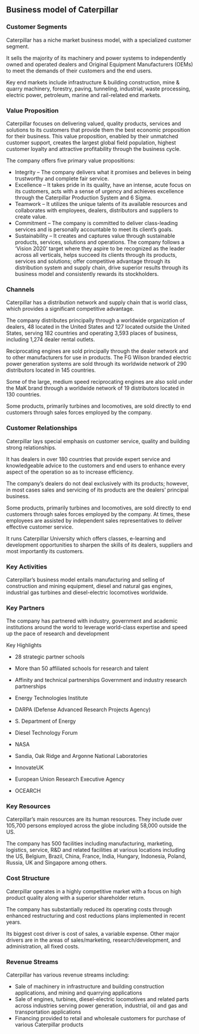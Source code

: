Business model of Caterpillar
-----------------------------

 ### Customer Segments

 Caterpillar has a niche market business model, with a specialized customer segment.

 It sells the majority of its machinery and power systems to independently owned and operated dealers and Original Equipment Manufacturers (OEMs) to meet the demands of their customers and the end users.

 Key end markets include infrastructure & building construction, mine & quarry machinery, forestry, paving, tunneling, industrial, waste processing, electric power, petroleum, marine and rail-related end markets.

 ### Value Proposition

 Caterpillar focuses on delivering valued, quality products, services and solutions to its customers that provide them the best economic proposition for their business. This value proposition, enabled by their unmatched customer support, creates the largest global field population, highest customer loyalty and attractive profitability through the business cycle.

 The company offers five primary value propositions:

  * Integrity – The company delivers what it promises and believes in being trustworthy and complete fair service.
 * Excellence – It takes pride in its quality, have an intense, acute focus on its customers, acts with a sense of urgency and achieves excellence through the Caterpillar Production System and 6 Sigma.
 * Teamwork – It utilizes the unique talents of its available resources and collaborates with employees, dealers, distributors and suppliers to create value.
 * Commitment – The company is committed to deliver class-leading services and is personally accountable to meet its client’s goals.
 * Sustainability – It creates and captures value through sustainable products, services, solutions and operations.
  The company follows a ‘Vision 2020’ target where they aspire to be recognized as the leader across all verticals, helps succeed its clients through its products, services and solutions; offer competitive advantage through its distribution system and supply chain, drive superior results through its business model and consistently rewards its stockholders.

 ### Channels

 Caterpillar has a distribution network and supply chain that is world class, which provides a significant competitive advantage.

 The company distributes principally through a worldwide organization of dealers, 48 located in the United States and 127 located outside the United States, serving 182 countries and operating 3,593 places of business, including 1,274 dealer rental outlets.

 Reciprocating engines are sold principally through the dealer network and to other manufacturers for use in products. The FG Wilson branded electric power generation systems are sold through its worldwide network of 290 distributors located in 145 countries.

 Some of the large, medium speed reciprocating engines are also sold under the MaK brand through a worldwide network of 19 distributors located in 130 countries.

 Some products, primarily turbines and locomotives, are sold directly to end customers through sales forces employed by the company.

 ### Customer Relationships

 Caterpillar lays special emphasis on customer service, quality and building strong relationships.

 It has dealers in over 180 countries that provide expert service and knowledgeable advice to the customers and end users to enhance every aspect of the operation so as to increase efficiency.

 The company’s dealers do not deal exclusively with its products; however, in most cases sales and servicing of its products are the dealers’ principal business.

 Some products, primarily turbines and locomotives, are sold directly to end customers through sales forces employed by the company. At times, these employees are assisted by independent sales representatives to deliver effective customer service.

 It runs Caterpillar University which offers classes, e-learning and development opportunities to sharpen the skills of its dealers, suppliers and most importantly its customers.

 ### Key Activities

 Caterpillar’s business model entails manufacturing and selling of construction and mining equipment, diesel and natural gas engines, industrial gas turbines and diesel-electric locomotives worldwide.

 ### Key Partners

 The company has partnered with industry, government and academic institutions around the world to leverage world-class expertise and speed up the pace of research and development

 Key Highlights

  * 28 strategic partner schools
 * More than 50 affiliated schools for research and talent
 * Affinity and technical partnerships
  Government and industry research partnerships

  * Energy Technologies Institute
 * DARPA (Defense Advanced Research Projects Agency)
 * S. Department of Energy
 * Diesel Technology Forum
 * NASA
 * Sandia, Oak Ridge and Argonne National Laboratories
 * InnovateUK
 * European Union Research Executive Agency
 * OCEARCH
  ### Key Resources

 Caterpillar’s main resources are its human resources. They include over 105,700 persons employed across the globe including 58,000 outside the US.

 The company has 500 facilities including manufacturing, marketing, logistics, service, R&D and related facilities at various locations including the US, Belgium, Brazil, China, France, India, Hungary, Indonesia, Poland, Russia, UK and Singapore among others.

 ### Cost Structure

 Caterpillar operates in a highly competitive market with a focus on high product quality along with a superior shareholder return.

 The company has substantially reduced its operating costs through enhanced restructuring and cost reductions plans implemented in recent years.

 Its biggest cost driver is cost of sales, a variable expense. Other major drivers are in the areas of sales/marketing, research/development, and administration, all fixed costs.

 ### Revenue Streams

 Caterpillar has various revenue streams including:

  * Sale of machinery in infrastructure and building construction applications, and mining and quarrying applications
 * Sale of engines, turbines, diesel-electric locomotives and related parts across industries serving power generation, industrial, oil and gas and transportation applications
 * Financing provided to retail and wholesale customers for purchase of various Caterpillar products